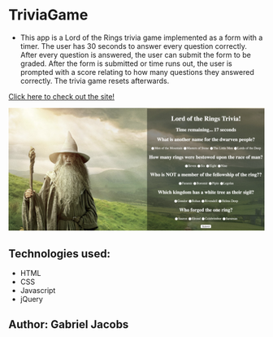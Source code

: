 # TriviaGame

* This app is a Lord of the Rings trivia game implemented as a form with a timer. The user has 30 seconds to answer every question correctly. After every question is answered, the user can submit the form to be graded. After the form is submitted or time runs out, the user is prompted with a score relating to how many questions they answered correctly. The trivia game resets afterwards.

[Click here to check out the site!](https://gljacobs.github.io/TriviaGame/)

![alt text](assets/images/scrnsht1.png)

## Technologies used:
* HTML 
* CSS
* Javascript
* jQuery

## Author: Gabriel Jacobs